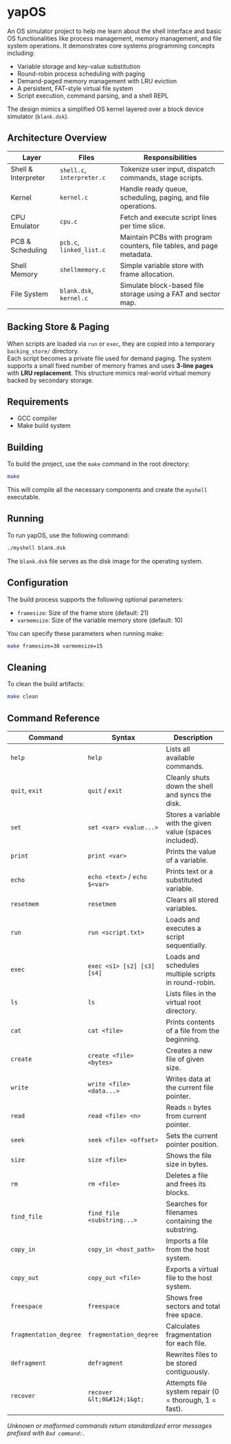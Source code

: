 # yapOS

An OS simulator project to help me learn about the shell interface and basic OS functionalities like process management, memory management, and file system operations. It demonstrates core systems programming concepts including:

- Variable storage and key-value substitution
- Round-robin process scheduling with paging
- Demand-paged memory management with LRU eviction
- A persistent, FAT-style virtual file system
- Script execution, command parsing, and a shell REPL

The design mimics a simplified OS kernel layered over a block device simulator (`blank.dsk`).

## Architecture Overview

| Layer                 | Files                         | Responsibilities                                                                         |
|-----------------------|-------------------------------|------------------------------------------------------------------------------------------|
| Shell & Interpreter   | `shell.c`, `interpreter.c`    | Tokenize user input, dispatch commands, stage scripts.                                   |
| Kernel                | `kernel.c`                    | Handle ready queue, scheduling, paging, and file operations.                             |
| CPU Emulator          | `cpu.c`                       | Fetch and execute script lines per time slice.                                           |
| PCB & Scheduling      | `pcb.c`, `linked_list.c`      | Maintain PCBs with program counters, file tables, and page metadata.                     |
| Shell Memory          | `shellmemory.c`               | Simple variable store with frame allocation.                                             |
| File System           | `blank.dsk`, `kernel.c`       | Simulate block-based file storage using a FAT and sector map.                            |

## Backing Store & Paging

When scripts are loaded via `run` or `exec`, they are copied into a temporary `backing_store/` directory.  
Each script becomes a private file used for demand paging. The system supports a small fixed number of memory frames and uses **3-line pages** with **LRU replacement**. This structure mimics real-world virtual memory backed by secondary storage.

## Requirements

- GCC compiler
- Make build system

## Building

To build the project, use the `make` command in the root directory:

```bash
make
```

This will compile all the necessary components and create the `myshell` executable.

## Running

To run yapOS, use the following command:

```bash
./myshell blank.dsk
```

The `blank.dsk` file serves as the disk image for the operating system.

## Configuration

The build process supports the following optional parameters:

- `framesize`: Size of the frame store (default: 21)
- `varmemsize`: Size of the variable memory store (default: 10)

You can specify these parameters when running make:

```bash
make framesize=30 varmemsize=15
```

## Cleaning

To clean the build artifacts:

```bash
make clean
```

## Command Reference

| Command                 | Syntax                                | Description                                                   |
|-------------------------|---------------------------------------|---------------------------------------------------------------|
| `help`                  | `help`                                | Lists all available commands.                                 |
| `quit`, `exit`          | `quit` / `exit`                       | Cleanly shuts down the shell and syncs the disk.              |
| `set`                   | `set <var> <value...>`                | Stores a variable with the given value (spaces included).     |
| `print`                 | `print <var>`                         | Prints the value of a variable.                               |
| `echo`                  | `echo <text>` / `echo $<var>`         | Prints text or a substituted variable.                        |
| `resetmem`              | `resetmem`                            | Clears all stored variables.                                  |
| `run`                   | `run <script.txt>`                    | Loads and executes a script sequentially.                     |
| `exec`                  | `exec <s1> [s2] [s3] [s4]`            | Loads and schedules multiple scripts in round-robin.          |
| `ls`                    | `ls`                                  | Lists files in the virtual root directory.                    |
| `cat`                   | `cat <file>`                          | Prints contents of a file from the beginning.                 |
| `create`                | `create <file> <bytes>`               | Creates a new file of given size.                             |
| `write`                 | `write <file> <data...>`              | Writes data at the current file pointer.                      |
| `read`                  | `read <file> <n>`                     | Reads `n` bytes from current pointer.                         |
| `seek`                  | `seek <file> <offset>`                | Sets the current pointer position.                            |
| `size`                  | `size <file>`                         | Shows the file size in bytes.                                 |
| `rm`                    | `rm <file>`                           | Deletes a file and frees its blocks.                          |
| `find_file`             | `find_file <substring...>`            | Searches for filenames containing the substring.              |
| `copy_in`               | `copy_in <host_path>`                 | Imports a file from the host system.                          |
| `copy_out`              | `copy_out <file>`                     | Exports a virtual file to the host system.                    |
| `freespace`             | `freespace`                           | Shows free sectors and total free space.                      |
| `fragmentation_degree`  | `fragmentation_degree`                | Calculates fragmentation for each file.                       |
| `defragment`            | `defragment`                          | Rewrites files to be stored contiguously.                     |
| `recover`               | `recover &lt;0&#124;1&gt;`            | Attempts file system repair (0 = thorough, 1 = fast).         |

*Unknown or malformed commands return standardized error messages prefixed with `Bad command:`.*
